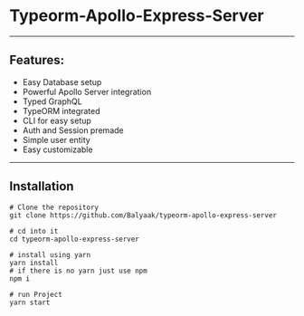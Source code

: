 # **Typeorm-Apollo-Express-Server**
___
## Features:
* Easy Database setup
* Powerful Apollo Server integration
* Typed GraphQL
* TypeORM integrated
* CLI for easy setup
* Auth and Session premade
* Simple user entity
* Easy customizable
___
## Installation
```
# Clone the repository
git clone https://github.com/Balyaak/typeorm-apollo-express-server

# cd into it
cd typeorm-apollo-express-server

# install using yarn
yarn install
# if there is no yarn just use npm
npm i

# run Project
yarn start
```